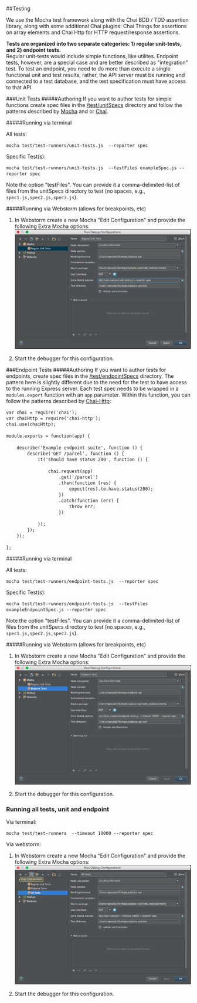 ##Testing

We use the Mocha test framework along with the Chai BDD / TDD assertion library, along with some additional Chai plugins: Chai Things for assertions on array elements and Chai Http for HTTP request/response assertions.  
  
**Tests are organized into two separate categories: 1) regular unit-tests, and 2) endpoint tests.**  
 Regular unit-tests would include simple functions, like utilites. Endpoint tests, however, are a special case and are better described as "integration" test.  To test an endpoint, you need to do more than execute a single functional unit and test results; rather, the API server must be running and connected to a test database, and the test specification must have access to that API.

###Unit Tests
#####Authoring
If you want to author tests for simple functions create spec files in the [/test/unitSpecs](/test/unitSpecs) directory and follow the patterns described by [Mocha](https://mochajs.org/#assertions) and or [Chai](http://chaijs.com/).

#####Running via terminal

All tests:  
      
    mocha test/test-runners/unit-tests.js  --reporter spec  

Specific Test(s): 

    mocha test/test-runners/unit-tests.js  --testFiles exampleSpec.js --reporter spec  

Note the option "testFiles".  You can provide it a comma-delimited-list of files from  the unitSpecs directory to test (no spaces, e.g., `spec1.js,spec2.js,spec3.js`).  

#####Running via Webstorm (allows for breakpoints, etc)
 
1) In Webstorm create a new Mocha "Edit Configuration" and provide the following Extra Mocha options:
![image](../webstorm-unit-test-config.png)

2) Start the debugger for this configuration.  
  
###Endpoint Tests
#####Authoring
If you want to author tests for endpoints, create spec files in the [/test/endpointSpecs](/test/endpointSpecs) directory.  The pattern here is slightly different due to the need for the test to have access to the running Express server.  Each test spec needs to be wrapped in a `modules.export` function with an `app` parameter.  Within this function, you can follow the patterns described by [Chai-Http](http://chaijs.com/plugins/chai-http):

	var chai = require('chai');
	var chaiHttp = require('chai-http');
	chai.use(chaiHttp);
	
	module.exports = function(app) {
	
	    describe('Example endpoint suite', function () {
	        describe('GET /parcel', function () {
	            it('should have status 200', function () {
	
	                chai.request(app)
	                    .get('/parcel')
	                    .then(function (res) {
	                        expect(res).to.have.status(200);
	                    })
	                    .catch(function (err) {
	                        throw err;
	                    })
	
	            });
	        });
	    });
	
	};

#####Running via terminal  

All tests:  
      
    mocha test/test-runners/endpoint-tests.js  --reporter spec

Specific Test(s): 

    mocha test/test-runners/endpoint-tests.js  --testFiles exampleEndpointSpec.js --reporter spec  

Note the option "testFiles".  You can provide it a comma-delimited-list of files from  the unitSpecs directory to test (no spaces, e.g., `spec1.js,spec2.js,spec3.js`).
    
#####Running via Webstorm (allows for breakpoints, etc)
 
1) In Webstorm create a new Mocha "Edit Configuration" and provide the following Extra Mocha options:
![image](../webstorm-endpoint-test-config.png)

2) Start the debugger for this configuration.   
  
### Running all tests, unit and endpoint

Via terminal:  

    mocha test/test-runners  --timeout 10000 --reporter spec
    
Via webstorm:
1) In Webstorm create a new Mocha "Edit Configuration" and provide the following Extra Mocha options:
![image](../webstorm-all-tests-config.png)

2) Start the debugger for this configuration.   